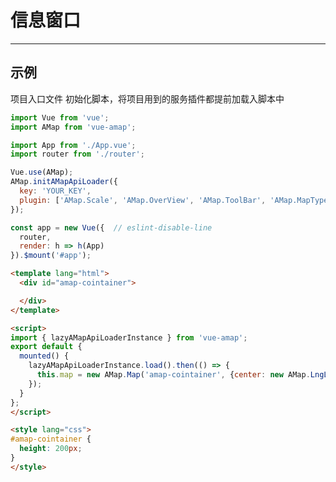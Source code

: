 # 信息窗口

---

## 示例

项目入口文件
初始化脚本，将项目用到的服务插件都提前加载入脚本中
```javascript
import Vue from 'vue';
import AMap from 'vue-amap';

import App from './App.vue';
import router from './router';

Vue.use(AMap);
AMap.initAMapApiLoader({
  key: 'YOUR_KEY',
  plugin: ['AMap.Scale', 'AMap.OverView', 'AMap.ToolBar', 'AMap.MapType',...]
});

const app = new Vue({  // eslint-disable-line
  router,
  render: h => h(App)
}).$mount('#app');

```

```html
<template lang="html">
  <div id="amap-cointainer">

  </div>
</template>

<script>
import { lazyAMapApiLoaderInstance } from 'vue-amap';
export default {
  mounted() {
    lazyAMapApiLoaderInstance.load().then(() => {
      this.map = new AMap.Map('amap-cointainer', {center: new AMap.LngLat(121.59996, 31.197646)});
    });
  }
};
</script>

<style lang="css">
#amap-cointainer {
  height: 200px;
}
</style>

```

<demo></demo>
<script>
import Demo from 'demos/init.vue';
export default {
  components: {
    Demo
  }
}
</script>
